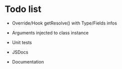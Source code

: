 # Todo list

* Override/Hook getResolve() with Type/Fields infos
* Arguments injected to class instance

* Unit tests
* JSDocs
* Documentation
